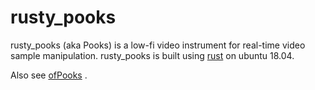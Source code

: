 # rusty_pooks

rusty_pooks (aka Pooks) is a low-fi video instrument for real-time video sample manipulation. rusty_pooks is built using [rust](https://rust-lang.org) on ubuntu 18.04.

Also see [ofPooks](https://github.com/jhpoelen/ofPooks) .

